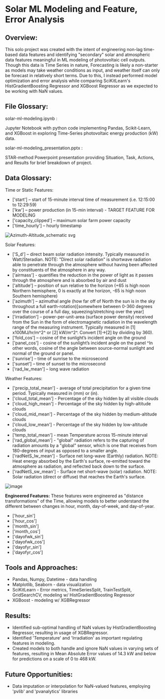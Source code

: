 # Solar ML Modeling and Feature, Error Analysis

## Overview:

This solo project was created with the intent of engineering non-lag time-based data features and identifying "secondary" solar and atmospheric data features meaningful in ML modeling of photovoltaic cell outputs.
Though this data is Time Series in nature, Forecasting is likely a non-starter as models may take weather conditions as input, and weather itself can only be forecast in relatively short terms.
Due to this, I instead performed model optimization and error analysis while comparing SciKitLearn's HistGradientBoosting Regressor and XGBoost Regressor as we expected to be working with NaN values.

## File Glossary:

solar-ml-modeling.ipynb :

  Jupyter Notebook with python code implementing Pandas, Scikit-Learn, and XGBoost in exploring Time-Series photovoltaic energy production (kW) data.

solar-ml-modeling_presentation.pptx :

  STAR-method Powerpoint presentation providing Situation, Task, Actions, and Results for brief breakdown of project.

## Data Glossary:

Time or Static Features:
  * ['start'] – start of 15-minute interval time of measurement (i.e. 12:15:00 to 12:29:59)
  * ['kw'] – power production (in 15-min interval) - TARGET FEATURE FOR MODELING
  * ['capacity_clipped'] – maximum solar farm power capacity
  * ['time_hourly'] – hourly timestamp

![Azimuth-Altitude_schematic svg](https://github.com/user-attachments/assets/9dc98c0f-cd98-49cb-a64c-849e8164f907)

Solar Features:
  * ['S_d'] – direct beam solar radiation intensity. Typically measured in Watt/Steradian. NOTE: "Direct solar radiation" is shortwave radiation able to penetrate through the atmosphere without having been affected by constituents of the atmosphere in any way.
  * ['airmass'] - quantifies the reduction in the power of light as it passes through the atmosphere and is absorbed by air and dust
  * ['altitude'] – position of sun relative to the horizon (+65 is high noon Northern hemisphere, 0 is exactly at the horizon, -65 is high noon Southern hemisphere)
  * ['azimuth'] – azimuthal angle (how far off of North the sun is in the sky throughout a full earth-rotation)[somewhere between 0-360 degrees over the course of a full day, squeezing/stretching over the year]
  * ['irradiation'] – power-per-unit-area (surface power density) received from the Sun in the form of electromagnetic radiation in the wavelength range of the measuring instrument. Typically measured in [1] x100MJ/hr/m^2^ or [2] kW/m^2^. Convert [1]->[2] by dividing by 360).
  * ['fold_cos'] – cosine of the sunlight’s incident angle on the ground
  * ['panel_cos'] - cosine of the sunlight’s incident angle on the panel ^In other words, cosine of the angle between source-normal sunlight and normal of the ground or panel.
  * ['sunrise'] – time of sunrise to the microsecond
  * ['sunset'] – time of sunset to the microsecond
  * ['rad_lw_mean'] – long wave radiation

Weather Features:
  * ['precip_total_mean'] - average of total precipitation for a given time period. Typically measured in (mm) or (in).
  * ['cloud_total_mean'] - Percentage of the sky hidden by all visible clouds
  * ['cloud_high_mean'] - Percentage of the sky hidden by high-altitude clouds
  * ['cloud_mid_mean'] - Percentage of the sky hidden by medium-altitude clouds
  * ['cloud_low_mean'] - Percentage of the sky hidden by low-altitude clouds
  * ['temp_total_mean'] - mean Temperature across 15-minute interval
  * ['rad_global_mean'] - "global" radiation refers to the capturing of radiation amounts by a "global" sensor, which is one that receives from 180-degrees of input as opposed to a smaller angle.
  * ['radNetS_lw_mean'] - Surface net long-wave (Earthly) radiation. NOTE: Heat energy absorbed by the Earth's surface, re-emitted toward the atmosphere as radiation, and reflected back down to the surface.
  * ['radNetS_sw_mean'] - Surface net short-wave (solar) radiation. NOTE: Solar radiation (direct or diffuse) that reaches the Earth's surface.

![image](https://github.com/user-attachments/assets/c538c572-f86e-4d4d-b932-c2b03c5423bd)

__Engineered Features:__
These features were engineered as "distance transformations" of the Time, allowing models to better understand the different between changes in hour, month, day-of-week, and day-of-year.
  * ['hour_sin']
  * ['hour_cos']
  * ['month_sin']
  * ['month_cos']
  * ['dayofwk_sin']
  * ['dayofwk_cos']
  * ['dayofyr_sin']
  * ['dayofyr_cos']

## Tools and Approaches:

* Pandas, Numpy, Datetime - data handling
* Matplotlib, Seaborn - data visualization
* SciKitLearn - Error metrics, TimeSeriesSplit, TrainTestSplit, GridSearchCV, modeling w/ HistGradientBoosting Regressor
* XGBoost - modeling w/ XGBRegressor

## __Results:__

* Identified sub-optimal handling of NaN values by HistGradientBoosting Regressor, resulting in usage of XGBRegressor.
* Identified 'Temperature' and 'Irradiation' as important regulating features in modeling.
* Created models to both handle and ignore NaN values in varying sets of features, resulting in Mean Absolute Error values of 14.3 kW and below for predictions on a scale of 0 to 468 kW.

## Future Opportunities:

* Data imputation or interpolation for NaN-valued features, employing 'pvlib' and 'pvanalytics' libraries
